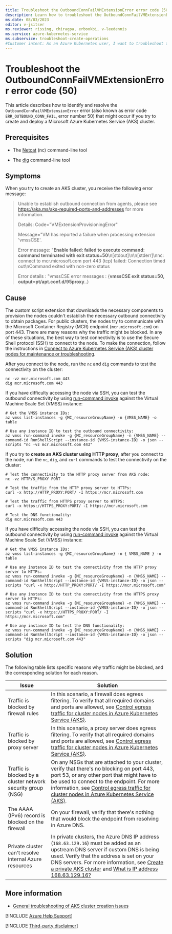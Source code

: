```yaml
---
title: Troubleshoot the OutboundConnFailVMExtensionError error code (50)
description: Learn how to troubleshoot the OutboundConnFailVMExtensionError error (50) when you try to create and deploy an Azure Kubernetes Service (AKS) cluster.
ms.date: 08/03/2023
editor: v-jsitser
ms.reviewer: rissing, chiragpa, erbookbi, v-leedennis
ms.service: azure-kubernetes-service
ms.subservice: troubleshoot-create-operations
#Customer intent: As an Azure Kubernetes user, I want to troubleshoot the OutboundConnFailVMExtensionError error code (or error code ERR_OUTBOUND_CONN_FAIL, error number 50) so that I can successfully create and deploy an Azure Kubernetes Service (AKS) cluster.
---
```

# Troubleshoot the OutboundConnFailVMExtensionError error code (50)

This article describes how to identify and resolve the `OutboundConnFailVMExtensionError` error (also known as error code `ERR_OUTBOUND_CONN_FAIL`, error number 50) that might occur if you try to create and deploy a Microsoft Azure Kubernetes Service (AKS) cluster.

## Prerequisites

- The [Netcat](https://linuxcommandlibrary.com/man/netcat) (nc) command-line tool

- The [dig](https://linux.die.net/man/1/dig) command-line tool

## Symptoms

When you try to create an AKS cluster, you receive the following error message:

> Unable to establish outbound connection from agents, please see <https://aka.ms/aks-required-ports-and-addresses> for more information.
>
> Details: Code="VMExtensionProvisioningError"
>
> Message="VM has reported a failure when processing extension 'vmssCSE'.
>
> Error message: "**Enable failed: failed to execute command: command terminated with exit status=50**\n[stdout]\n\n[stderr]\nnc: connect to mcr.microsoft.com port 443 (tcp) failed: Connection timed out\nCommand exited with non-zero status
>
> Error details : "vmssCSE error messages : {**vmssCSE exit status=50, output=pt/apt.conf.d/95proxy**..}

## Cause

The custom script extension that downloads the necessary components to provision the nodes couldn't establish the necessary outbound connectivity to obtain packages. For public clusters, the nodes try to communicate with the Microsoft Container Registry (MCR) endpoint (`mcr.microsoft.com`) on port 443. There are many reasons why the traffic might be blocked. In any of these situations, the best way to test connectivity is to use the Secure Shell protocol (SSH) to connect to the node. To make the connection, follow the instructions in [Connect to Azure Kubernetes Service (AKS) cluster nodes for maintenance or troubleshooting](/azure/aks/node-access).

After you connect to the node, run the `nc` and `dig` commands to test the connectivity on the cluster:

```shell
nc -vz mcr.microsoft.com 443 
dig mcr.microsoft.com 443
```

If you have difficulty accessing the node via SSH, you can test the outbound connectivity by using [run-command invoke](/cli/azure/vmss/run-command#az-vmss-run-command-invoke) against the Virtual Machine Scale Set (VMSS) instance:

``` azurecli
# Get the VMSS instance IDs:
az vmss list-instances -g {MC_resourceGroupName} -n {VMSS_NAME} -o table

# Use any instance ID to test the outbound connectivity:
az vmss run-command invoke -g {MC_resourceGroupName} -n {VMSS_NAME} --command-id RunShellScript --instance-id {VMSS-instance-ID} -o json --scripts "nc -vz mcr.microsoft.com 443"
``` 

If you try to **create an AKS cluster using HTTP proxy**, after you connect to the node, run the `nc`, `dig`, and `curl` commands to test the connectivity on the cluster:
```shell
# Test the connectivity to the HTTP proxy server from AKS node:
nc -vz HTTP/S_PROXY PORT

# Test the traffic from the HTTP proxy server to HTTPs: 
curl -x http://HTTP_PROXY:PORT/ -I https://mcr.microsoft.com

# Test the traffic from HTTPS proxy server to HTTPS:
curl -x https://HTTPS_PROXY:PORT/ -I https://mcr.microsoft.com

# Test the DNS functionality:
dig mcr.microsoft.com 443
```

If you have difficulty accessing the node via SSH, you can test the outbound connectivity by using [run-command invoke](/cli/azure/vmss/run-command#az-vmss-run-command-invoke) against the Virtual Machine Scale Set (VMSS) instance:
``` azurecli
# Get the VMSS instance IDs:
az vmss list-instances -g {MC_resourceGroupName} -n { VMSS_NAME } -o table

# Use any instance ID to test the connectivity from the HTTP proxy server to HTTPs:
az vmss run-command invoke -g {MC_resourceGroupName} -n {VMSS_NAME} --command-id RunShellScript --instance-id {VMSS-instance-ID} -o json --scripts "curl -x http://HTTP_PROXY:PORT/ -I https://mcr.microsoft.com"

# Use any instance ID to test the connectivity from the HTTPS proxy server to HTTPs:
az vmss run-command invoke -g {MC_resourceGroupName} -n {VMSS_NAME} --command-id RunShellScript --instance-id {VMSS-instance-ID} -o json --scripts "curl -x https://HTTPS_PROXY:PORT/ -I https://mcr.microsoft.com"

# Use any instance ID to test the DNS functionality:
az vmss run-command invoke -g {MC_resourceGroupName} -n {VMSS_NAME} --command-id RunShellScript --instance-id {VMSS-instance-ID} -o json --scripts "dig mcr.microsoft.com 443"

``` 

## Solution

The following table lists specific reasons why traffic might be blocked, and the corresponding solution for each reason.

| Issue | Solution |
| ----- | -------- |
| Traffic is blocked by firewall rules | In this scenario, a firewall does egress filtering. To verify that all required domains and ports are allowed, see [Control egress traffic for cluster nodes in Azure Kubernetes Service (AKS)](/azure/aks/limit-egress-traffic). |
| Traffic is blocked by proxy server | In this scenario, a proxy server does egress filtering. To verify that all required domains and ports are allowed, see [Control egress traffic for cluster nodes in Azure Kubernetes Service (AKS)](/azure/aks/limit-egress-traffic). |
| Traffic is blocked by a cluster network security group (NSG) | On any NSGs that are attached to your cluster, verify that there's no blocking on port 443, port 53, or any other port that might have to be used to connect to the endpoint. For more information, see [Control egress traffic for cluster nodes in Azure Kubernetes Service (AKS)](/azure/aks/limit-egress-traffic). |
| The AAAA (IPv6) record is blocked on the firewall | On your firewall, verify that there's nothing that would block the endpoint from resolving in Azure DNS. |
| Private cluster can't resolve internal Azure resources | In private clusters, the Azure DNS IP address (`168.63.129.16`) must be added as an upstream DNS server if custom DNS is being used. Verify that the address is set on your DNS servers. For more information, see [Create a private AKS cluster](/azure/aks/private-clusters) and [What is IP address 168.63.129.16?](/azure/virtual-network/what-is-ip-address-168-63-129-16) |

## More information

- [General troubleshooting of AKS cluster creation issues](troubleshoot-aks-cluster-creation-issues.md)

[!INCLUDE [Azure Help Support](../../includes/azure-help-support.md)]

[!INCLUDE [Third-party disclaimer](../../includes/third-party-contact-disclaimer.md)]
